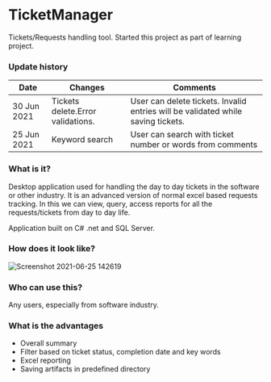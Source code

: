 # TicketManager

Tickets/Requests handling tool. Started this project as part of learning project.

### Update history

<table>
<thead>
<th>Date</th>
<th>Changes</th>
<th>Comments</th>
</thead>
<tbody>
<tr><td>30 Jun 2021</td><td>Tickets delete.Error validations.</td><td>User can delete tickets. Invalid entries will be validated while saving tickets.</td></tr>
<tr><td>25 Jun 2021</td><td>Keyword search</td><td>User can search with ticket number or words from comments</td></tr>
</tbody>
</table>

### What is it?
Desktop application used for handling the day to day tickets in the software or other industry.
It is an advanced version of normal excel based requests tracking. In this we can view, query, access reports for all the requests/tickets from day to day life.

Application built on C# .net and SQL Server.


### How does it look like?

![Screenshot 2021-06-25 142619](https://user-images.githubusercontent.com/44773122/123398708-77c90800-d5c1-11eb-99e3-7d2d47337fc0.png)




### Who can use this?

Any users, especially from software industry.

### What is the advantages
* Overall summary
* Filter based on ticket status, completion date and key words
* Excel reporting
* Saving artifacts in predefined directory

